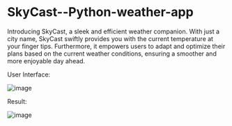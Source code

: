 # SkyCast--Python-weather-app
Introducing SkyCast, a sleek and efficient weather companion. 
With just a city name, SkyCast swiftly provides you with the current temperature at your finger tips. 
Furthermore, it empowers users to adapt and optimize their plans based on the current weather conditions, ensuring a smoother and more enjoyable day ahead.

User Interface:

![image](https://github.com/Nikita461/SkyCast--Python-weather-app/assets/69640422/33c9a2a0-a2c7-40af-aef3-1dca7c3d1f21)


Result:

![image](https://github.com/Nikita461/SkyCast--Python-weather-app/assets/69640422/74d588e3-a0de-447f-aae2-0c405df2d096)



